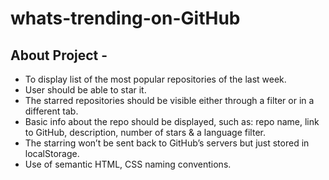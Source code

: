 # whats-trending-on-GitHub

## About Project - 

* To display list of the most popular repositories of the last week.
* User should be able to star it.
* The starred repositories should be visible either through a filter or in a different tab.
* Basic info about the repo should be displayed, such as: repo name, link to GitHub, description, number of stars & a language filter.
* The starring won’t be sent back to GitHub’s servers but just stored in localStorage.
* Use of semantic HTML, CSS naming conventions. 

